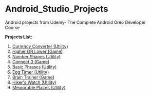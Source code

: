 # Android_Studio_Projects
Android projects from Udemy- The Complete Android Oreo Developer Course  

**Projects List:**        
1. [Currency Converter (Utility)](CurrencyConverter/README.md) 
2. [Higher OR Lower (Game)](HigherorLower/README.md)       
3. [Number Shapes (Utility)](NumberShapes/README.md)    
4. [Connect 3 (Game)](Connect32/README.md)         
5. [Basic Phrases (Utility)](BasicPhrases/README.md)    
6. [Egg Timer (Utility)](EggTimer/README.md)     
7. [Brain Trainer (Game)](BrainTrainer/README.md)          
8. [Hiker's Watch (Utility)](HikersWatch/README.md)        
9. [Memorable Places (Utility)](MemorablePlaces/README.md)  
